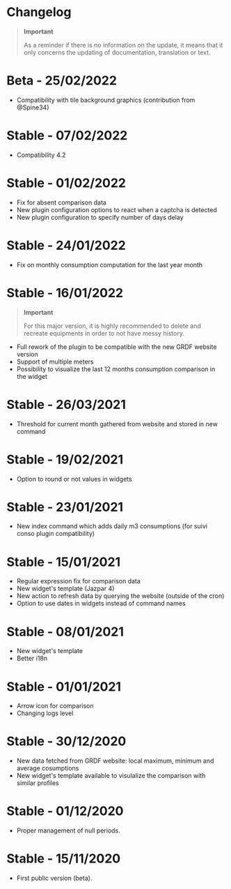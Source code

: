 # Changelog 

>**Important**
>
>As a reminder if there is no information on the update, it means that it only concerns the updating of documentation, translation or text.

# Beta - 25/02/2022
- Compatibility with tile background graphics (contribution from @Spine34)

# Stable - 07/02/2022
- Compatibility 4.2

# Stable - 01/02/2022
- Fix for absent comparison data
- New plugin configuration options to react when a captcha is detected
- New plugin configuration to specify number of days delay 

# Stable - 24/01/2022
- Fix on monthly consumption computation for the last year month

# Stable - 16/01/2022
>**Important**
>
>For this major version, it is highly recommended to delete and recreate equipments in order to not have messy history.
- Full rework of the plugin to be compatible with the new GRDF website version
- Support of multiple meters 
- Possibility to visualize the last 12 months consumption comparison in the widget

# Stable - 26/03/2021
- Threshold for current month gathered from website and stored in new command

# Stable - 19/02/2021
- Option to round or not values in widgets

# Stable - 23/01/2021
- New index command which adds daily m3 consumptions (for suivi conso plugin compatibility)

# Stable - 15/01/2021
- Regular expression fix for comparison data
- New widget's template (Jazpar 4)
- New action to refresh data by querying the website (outside of the cron)
- Option to use dates in widgets instead of command names

# Stable - 08/01/2021
- New widget's template
- Better i18n

# Stable - 01/01/2021
- Arrow icon for comparison
- Changing logs level

# Stable - 30/12/2020
- New data fetched from GRDF website: local maximum, minimum and average cosumptions
- New widget's template available to visulalize the comparison with similar profiles

# Stable - 01/12/2020
- Proper management of null periods.

# Stable - 15/11/2020
- First public version (beta).
